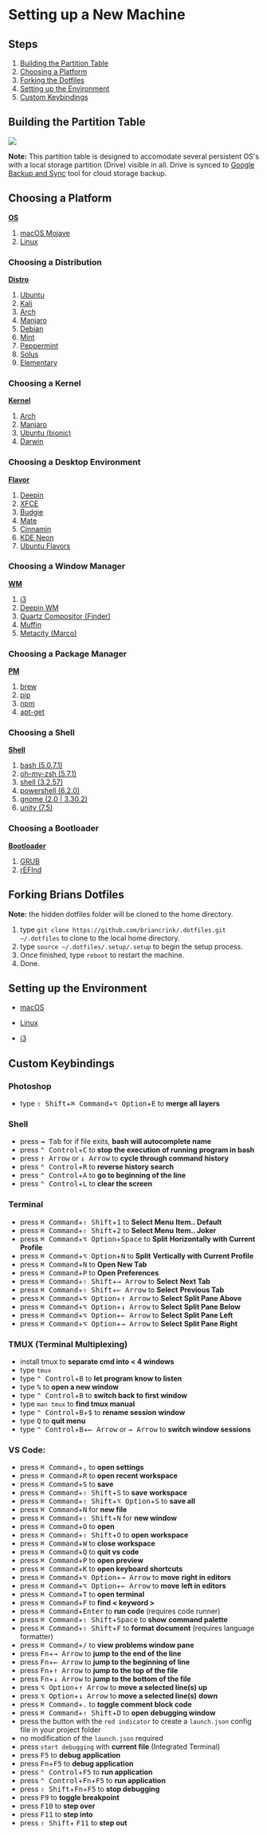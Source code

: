 # Setting up a New Machine

## Steps

1. [Building the Partition Table](#Building-the-Partition-Table)
2. [Choosing a Platform](#Choosing-a-Platform)
3. [Forking the Dotfiles](#Forking-Brians-Dotfiles)
4. [Setting up the Environment](#Setting-up-the-Environment)
5. [Custom Keybindings](#Custom-Keybindings)

## Building the Partition Table

![](guid.png)

**Note:** This partition table is designed to accomodate several persistent OS's
with a local storage partition (Drive) visible in all. Drive is synced to
[Google Backup and Sync](https://www.google.com/drive/download/backup-and-sync/)
tool for cloud storage backup.

## Choosing a Platform

**[OS](https://en.wikipedia.org/wiki/Operating_system)**

1. [macOS Mojave](https://itunes.apple.com/us/app/macos-mojave/id1398502828?mt=12)
2. [Linux](https://www.linux.org/pages/download/)

### Choosing a Distribution

**[Distro](https://distrowatch.com/)**

1. [Ubuntu](https://www.ubuntu.com/#download)
2. [Kali](https://www.kali.org/downloads/)
3. [Arch](https://www.archlinux.org/download/)
4. [Manjaro](https://manjaro.org/download/)
5. [Debian](https://www.debian.org/distrib/)
6. [Mint](https://linuxmint.com/download.php)
7. [Peppermint](https://peppermintos.com/)
8. [Solus](https://getsol.us/download/)
9. [Elementary](https://elementary.io/nl/)

### Choosing a Kernel

**[Kernel](<https://en.wikipedia.org/wiki/Kernel_(operating_system)>)**

1. [Arch](https://wiki.archlinux.org/index.php/kernel)
2. [Manjaro](https://wiki.manjaro.org/index.php/Manjaro_Kernels)
3. [Ubuntu (bionic)](https://packages.ubuntu.com/bionic-updates/linux-image-4.15.0-34-generic)
4. [Darwin](<https://en.wikipedia.org/wiki/Darwin_(operating_system)>)

### Choosing a Desktop Environment

**[Flavor](https://en.wikipedia.org/wiki/Desktop_environment)**

1. [Deepin](https://www.deepin.org/en/download/)
2. [XFCE](https://www.xfce.org/download)
3. [Budgie](https://ubuntubudgie.org/)
4. [Mate](https://ubuntu-mate.org/download/)
5. [Cinnamin](https://linuxmint.com/edition.php?id=261)
6. [KDE Neon](https://neon.kde.org/download)
7. [Ubuntu Flavors](https://www.ubuntu.com/download/flavours)

### Choosing a Window Manager

**[WM](https://en.wikipedia.org/wiki/Window_manager)**

1. [i3](https://i3wm.org/downloads/)
2. [Deepin WM](https://github.com/linuxdeepin/deepin-wm)
3. [Quartz Compositor (Finder)](https://en.wikipedia.org/wiki/Quartz_Compositor)
4. [Muffin](https://github.com/linuxmint/muffin)
5. [Metacity (Marco)](https://github.com/mate-desktop/marco)

### Choosing a Package Manager

**[PM](https://en.wikipedia.org/wiki/Package_manager)**

1. [brew](https://brew.sh/)
2. [pip](https://pypi.org/project/pip/)
3. [npm](https://www.npmjs.com/get-npm)
4. [apt-get](https://itsfoss.com/apt-get-linux-guide/)

### Choosing a Shell

**[Shell](<https://en.wikipedia.org/wiki/Shell_(computing)>)**

1. [bash (5.0.7.1)](https://www.gnu.org/software/bash/)
2. [oh-my-zsh (5.7.1)](https://ohmyz.sh/)
3. [shell (3.2.57)](https://en.wikipedia.org/wiki/Comparison_of_command_shells)
4. [powershell (6.2.0)](https://github.com/PowerShell/PowerShell)
5. [gnome (2.0 | 3.30.2)](https://www.gnome.org/gnome-3/)
6. [unity (7.5)](<https://en.wikipedia.org/wiki/Unity_(user_interface)>)

### Choosing a Bootloader

**[Bootloader](https://wiki.osdev.org/Bootloader)**

1. [GRUB](https://www.gnu.org/software/grub/)
2. [rEFInd](https://www.rodsbooks.com/refind/)

## Forking Brians Dotfiles

**Note:** the hidden dotfiles folder will be cloned to the home directory.

1. type `git clone https://github.com/briancrink/.dotfiles.git ~/.dotfiles` to
   clone to the local home directory.
2. type `source ~/.dotfiles/.setup/.setup` to begin the setup process.
3. Once finished, type `reboot` to restart the machine.
4. Done.

## Setting up the Environment

- [macOS](https://github.com/briancrink/dotfiles/blob/master/.macos)

- [Linux](https://github.com/briancrink/dotfiles/blob/master/.linux)

- [i3](https://github.com/briancrink/dotfiles/blob/master/.i3)

## Custom Keybindings

### Photoshop

- type <kbd>⇧ Shift</kbd>+<kbd>⌘ Command</kbd>+<kbd>⌥ Option</kbd>+<kbd>E</kbd>
  to **merge all layers**

### Shell

- press <kbd>⇥ Tab</kbd> for if file exits, **bash will autocomplete name**
- press <kbd>⌃ Control</kbd>+<kbd>C</kbd> to **stop the execution of running**
  **program in bash**
- press <kbd>↑ Arrow</kbd> or <kbd>↓ Arrow</kbd> to **cycle through command**
  **history**
- press <kbd>⌃ Control</kbd>+<kbd>R</kbd> to **reverse history search**
- press <kbd>⌃ Control</kbd>+<kbd>A</kbd> to **go to beginning of the line**
- press <kbd>⌃ Control</kbd>+<kbd>L</kbd> to **clear the screen**

### Terminal

- press <kbd>⌘ Command</kbd>+<kbd>⇧ Shift</kbd>+<kbd>1</kbd> to **Select Menu**
  **Item.. Default**
- press <kbd>⌘ Command</kbd>+<kbd>⇧ Shift</kbd>+<kbd>2</kbd> to **Select Menu**
  **Item.. Joker**
- press <kbd>⌘ Command</kbd>+<kbd>⌥ Option</kbd>+<kbd>Space</kbd> to **Split**
  **Horizontally with Current Profile**
- press <kbd>⌘ Command</kbd>+<kbd>⌥ Option</kbd>+<kbd>N</kbd> to **Split**
  **Vertically with Current Profile**
- press <kbd>⌘ Command</kbd>+<kbd>N</kbd> to **Open New Tab**
- press <kbd>⌘ Command</kbd>+<kbd>P</kbd> to **Open Preferences**
- press <kbd>⌘ Command</kbd>+<kbd>⇧ Shift</kbd>+<kbd>→ Arrow</kbd> to **Select**
  **Next Tab**
- press <kbd>⌘ Command</kbd>+<kbd>⇧ Shift</kbd>+<kbd>← Arrow</kbd> to **Select**
  **Previous Tab**
- press <kbd>⌘ Command</kbd>+<kbd>⌥ Option</kbd>+<kbd>↑ Arrow</kbd> to
  **Select** **Split Pane Above**
- press <kbd>⌘ Command</kbd>+<kbd>⌥ Option</kbd>+<kbd>↓ Arrow</kbd> to
  **Select** **Split Pane Below**
- press <kbd>⌘ Command</kbd>+<kbd>⌥ Option</kbd>+<kbd>← Arrow</kbd> to
  **Select** **Split Pane Left**
- press <kbd>⌘ Command</kbd>+<kbd>⌥ Option</kbd>+<kbd>→ Arrow</kbd> to
  **Select** **Split Pane Right**

### TMUX (Terminal Multiplexing)

- install tmux to **separate cmd into < 4 windows**
- type `tmux`
- type <kbd>⌃ Control</kbd>+<kbd>B</kbd> to **let program know to listen**
- type <kbd>%</kbd> to **open a new window**
- type <kbd>⌃ Control</kbd>+<kbd>B</kbd> to **switch back to first window**
- type `man tmux` to **find tmux manual**
- type <kbd>⌃ Control</kbd>+<kbd>B</kbd>+<kbd>\$</kbd> to **rename session**
  **window**
- type <kbd>Q</kbd> to **quit menu**
- type <kbd>⌃ Control</kbd>+<kbd>B</kbd>+<kbd>← Arrow</kbd> or <kbd>→
  Arrow</kbd> to **switch window sessions**

### VS Code:

- press <kbd>⌘ Command</kbd>+<kbd>,</kbd> to **open settings**
- press <kbd>⌘ Command</kbd>+<kbd>R</kbd> to **open recent workspace**
- press <kbd>⌘ Command</kbd>+<kbd>S</kbd> to **save**
- press <kbd>⌘ Command</kbd>+<kbd>⇧ Shift</kbd>+<kbd>S</kbd> to **save**
  **workspace**
- press <kbd>⌘ Command</kbd>+<kbd>⇧ Shift</kbd>+<kbd>⌥ Option</kbd>+<kbd>S</kbd>
  to **save all**
- press <kbd>⌘ Command</kbd>+<kbd>N</kbd> for **new file**
- press <kbd>⌘ Command</kbd>+<kbd>⇧ Shift</kbd>+<kbd>N</kbd> for **new window**
- press <kbd>⌘ Command</kbd>+<kbd>O</kbd> to **open**
- press <kbd>⌘ Command</kbd>+<kbd>⇧ Shift</kbd>+<kbd>O</kbd> to **open**
  **workspace**
- press <kbd>⌘ Command</kbd>+<kbd>W</kbd> to **close workspace**
- press <kbd>⌘ Command</kbd>+<kbd>Q</kbd> to **quit vs code**
- press <kbd>⌘ Command</kbd>+<kbd>P</kbd> to **open preview**
- press <kbd>⌘ Command</kbd>+<kbd>K</kbd> to **open keyboard shortcuts**
- press <kbd>⌘ Command</kbd>+<kbd>⌥ Option</kbd>+<kbd>→ Arrow</kbd> to **move**
  **right in editors**
- press <kbd>⌘ Command</kbd>+<kbd>⌥ Option</kbd>+<kbd>← Arrow</kbd> to **move**
  **left in editors**
- press <kbd>⌘ Command</kbd>+<kbd>T</kbd> to **open terminal**
- press <kbd>⌘ Command</kbd>+<kbd>F</kbd> to **find < keyword >**
- press <kbd>⌘ Command</kbd>+<kbd>Enter</kbd> to **run code** (requires code
  runner)
- press <kbd>⌘ Command</kbd>+<kbd>⇧ Shift</kbd>+<kbd>Space</kbd> to **show**
  **command palette**
- press <kbd>⌘ Command</kbd>+<kbd>⇧ Shift</kbd>+<kbd>F</kbd> to **format**
  **document** (requires language formatter)
- press <kbd>⌘ Command</kbd>+<kbd>/</kbd> to **view problems window pane**
- press <kbd>Fn</kbd>+<kbd>→ Arrow</kbd> to **jump to the end of the line**
- press <kbd>Fn</kbd>+<kbd>← Arrow</kbd> to **jump to the beginning of line**
- press <kbd>Fn</kbd>+<kbd>↑ Arrow</kbd> to **jump to the top of the file**
- press <kbd>Fn</kbd>+<kbd>↓ Arrow</kbd> to **jump to the bottom of the file**
- press <kbd>⌥ Option</kbd>+<kbd>↑ Arrow</kbd> to **move a selected line(s) up**
- press <kbd>⌥ Option</kbd>+<kbd>↓ Arrow</kbd> to **move a selected line(s)**
  **down**
- press <kbd>⌘ Command</kbd>+<kbd>.</kbd> to **toggle comment block code**
- press <kbd>⌘ Command</kbd>+<kbd>⇧ Shift</kbd>+<kbd>D</kbd> to **open**
  **debugging window**
- press the button with the `red indicator` to create a `launch.json` config
  file in your project folder
- no modification of the `launch.json` required
- press `start debugging` with **current file** (Integrated Terminal)
- press <kbd>F5</kbd> to **debug application**
- press <kbd>Fn</kbd>+<kbd>F5</kbd> to **debug application**
- press <kbd>⌃ Control</kbd>+<kbd>F5</kbd> to **run application**
- press <kbd>⌃ Control</kbd>+<kbd>Fn</kbd>+<kbd>F5</kbd> to **run application**
- press <kbd>⇧ Shift</kbd>+<kbd>Fn</kbd>+<kbd>F5</kbd> to **stop debugging**
- press <kbd>F9</kbd> to **toggle breakpoint**
- press <kbd>F10</kbd> to **step over**
- press <kbd>F11</kbd> to **step into**
- press <kbd>⇧ Shift</kbd>+ <kbd>F11</kbd> to **step out**
